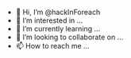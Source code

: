 - 👋 Hi, I’m @hackInForeach
- 👀 I’m interested in ...
- 🌱 I’m currently learning ...
- 💞️ I’m looking to collaborate on ...
- 📫 How to reach me ...

<!---
hackInForeach/hackInForeach is a ✨ special ✨ repository because its `README.md` (this file) appears on your GitHub profile.
You can click the Preview link to take a look at your changes.
--->
